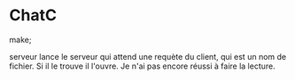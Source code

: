 ChatC
=====

make;

serveur lance le serveur qui attend une requète du client, qui est un nom de fichier. Si il le trouve il l'ouvre. Je n'ai pas encore réussi à faire la lecture. 
